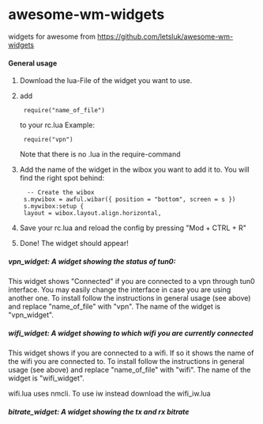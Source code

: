# awesome-wm-widgets
widgets for awesome from https://github.com/letsluk/awesome-wm-widgets

#### General usage
1. Download the lua-File of the widget you want to use.
2. add 
        
        require("name_of_file")
   to your rc.lua
   Example:
   
        require("vpn")
   Note that there is no .lua in the require-command
   
3. Add the name of the widget in the wibox you want to add it to.
   You will find the right spot behind:
   
         -- Create the wibox
        s.mywibox = awful.wibar({ position = "bottom", screen = s })
        s.mywibox:setup {
        layout = wibox.layout.align.horizontal,

4. Save your rc.lua and reload the config by pressing "Mod + CTRL + R"
5. Done! The widget should appear!

##### vpn_widget: A widget showing the status of tun0:
This widget shows "Connected" if you are connected to a vpn through tun0 interface. You may easily change the interface in case you are using another one.
To install follow the instructions in general usage (see above) and replace "name_of_file" with "vpn".
The name of the widget is "vpn_widget".

##### wifi_widget: A widget showing to which wifi you are currently connected
This widget shows if you are connected to a wifi. If so it shows the name of the wifi you are connected to. 
To install follow the instructions in general usage (see above) and replace "name_of_file" with "wifi".
The name of the widget is "wifi_widget".

wifi.lua uses nmcli. To use iw instead download the wifi_iw.lua

##### bitrate_widget: A widget showing the tx and rx bitrate
